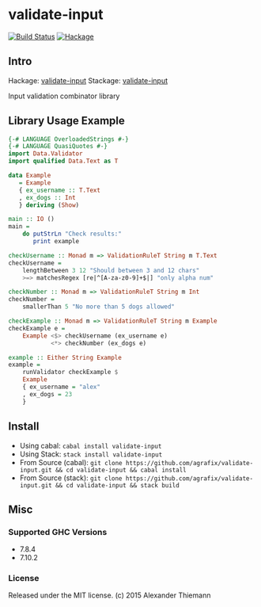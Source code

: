 validate-input
=====

[![Build Status](https://travis-ci.org/agrafix/validate-input.svg)](https://travis-ci.org/agrafix/validate-input)
[![Hackage](https://img.shields.io/hackage/v/validate-input.svg)](http://hackage.haskell.org/package/validate-input)

## Intro

Hackage: [validate-input](http://hackage.haskell.org/package/validate-input)
Stackage: [validate-input](https://www.stackage.org/package/validate-input)

Input validation combinator library


## Library Usage Example

```haskell
{-# LANGUAGE OverloadedStrings #-}
{-# LANGUAGE QuasiQuotes #-}
import Data.Validator
import qualified Data.Text as T

data Example
   = Example
   { ex_username :: T.Text
   , ex_dogs :: Int
   } deriving (Show)

main :: IO ()
main =
    do putStrLn "Check results:"
       print example

checkUsername :: Monad m => ValidationRuleT String m T.Text
checkUsername =
    lengthBetween 3 12 "Should between 3 and 12 chars"
    >=> matchesRegex [re|^[A-za-z0-9]+$|] "only alpha num"

checkNumber :: Monad m => ValidationRuleT String m Int
checkNumber =
    smallerThan 5 "No more than 5 dogs allowed"

checkExample :: Monad m => ValidationRuleT String m Example
checkExample e =
    Example <$> checkUsername (ex_username e)
            <*> checkNumber (ex_dogs e)

example :: Either String Example
example =
    runValidator checkExample $
    Example
    { ex_username = "alex"
    , ex_dogs = 23
    }

```

## Install

* Using cabal: `cabal install validate-input`
* Using Stack: `stack install validate-input`
* From Source (cabal): `git clone https://github.com/agrafix/validate-input.git && cd validate-input && cabal install`
* From Source (stack): `git clone https://github.com/agrafix/validate-input.git && cd validate-input && stack build`


## Misc

### Supported GHC Versions

* 7.8.4
* 7.10.2

### License

Released under the MIT license.
(c) 2015 Alexander Thiemann
